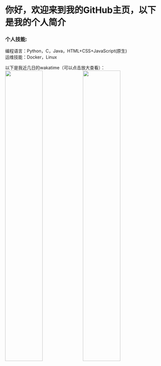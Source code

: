 # 你好，欢迎来到我的GitHub主页，以下是我的个人简介

### 个人技能:  
编程语言：Python，C，Java，HTML+CSS+JavaScript(原生)  
运维技能：Docker，Linux  

以下是我近几日的wakatime（可以点击放大查看）：  
<img src="https://wakatime.com/share/@LeoChoi/e5a4125d-75fa-43ad-b84d-b5ed048f839c.svg" width="49%">
<img src="https://wakatime.com/share/@LeoChoi/d1c4d166-978a-42b9-91bd-6ae78321f75e.svg" width="49%">
